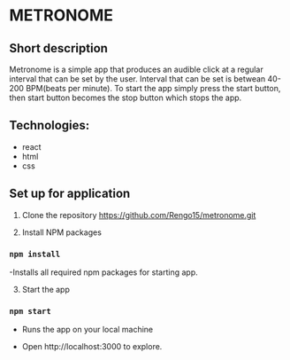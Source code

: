 # METRONOME

## Short description 
Metronome is a simple app that produces an audible click at a regular interval that can be set by the user.
Interval that can be set is betwean 40-200 BPM(beats per minute). To start the app simply press the start button, 
then start button becomes the stop button which stops the app.


## Technologies: 

- react 
- html 
- css

## Set up for application 

1. Clone the repository https://github.com/Rengo15/metronome.git

2. Install NPM packages
### `npm install`
-Installs all required npm packages for starting app.

3. Start the app

### `npm start`

- Runs the app on your local machine

- Open http://localhost:3000 to explore.
